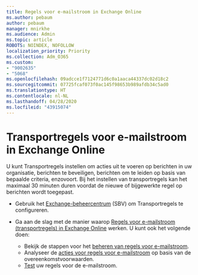 ```yaml
---
title: Regels voor e-mailstroom in Exchange Online
ms.author: pebaum
author: pebaum
manager: mnirkhe
ms.audience: Admin
ms.topic: article
ROBOTS: NOINDEX, NOFOLLOW
localization_priority: Priority
ms.collection: Adm_O365
ms.custom:
- "9002635"
- "5068"
ms.openlocfilehash: 09adcce1f7124771d6c0a1aaca44337dc02d18c2
ms.sourcegitcommit: 07725fcaf073f0ac145f98653b989afdb34c5ad0
ms.translationtype: HT
ms.contentlocale: nl-NL
ms.lasthandoff: 04/28/2020
ms.locfileid: "43915074"
---
```

# <a name="mail-flow-transport-rules-in-exchange-online"></a>Transportregels voor e-mailstroom in Exchange Online

U kunt Transportregels instellen om acties uit te voeren op berichten in uw organisatie, berichten te beveiligen, berichten om te leiden op basis van bepaalde criteria, enzovoort.  Bij het instellen van transportregels kan het maximaal 30 minuten duren voordat de nieuwe of bijgewerkte regel op berichten wordt toegepast.

- Gebruik het [Exchange-beheercentrum](https://go.microsoft.com/fwlink/p/?linkid=834822) (SBV) om Transportregels te configureren.

- Ga aan de slag met de manier waarop [Regels voor e-mailstroom (transportregels) in Exchange Online](https://docs.microsoft.com/exchange/security-and-compliance/mail-flow-rules/mail-flow-rules) werken. U kunt ook het volgende doen:

    - Bekijk de stappen voor het [beheren van regels voor e-mailstroom](https://docs.microsoft.com/exchange/security-and-compliance/mail-flow-rules/manage-mail-flow-rules).
    - Analyseer de [acties voor regels voor e-mailstroom](https://docs.microsoft.com/exchange/security-and-compliance/mail-flow-rules/mail-flow-rule-actions) op basis van de overeenkomstvoorwaarden.
    - [Test](https://docs.microsoft.com/exchange/security-and-compliance/mail-flow-rules/test-mail-flow-rules) uw regels voor de e-mailstroom.
